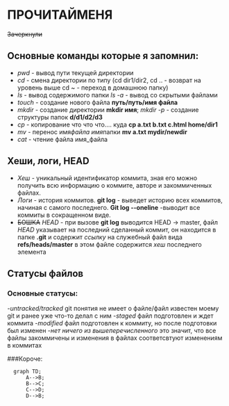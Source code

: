 # ПРОЧИТАЙМЕНЯ

~~Зачеркнули~~

## Основные команды которые я запомнил:

- _pwd_ - вывод пути текущей директории
- _cd_ - смена директории по типу (cd dir1/dir2, cd .. - возврат на уровень выше cd ~ - переход в домашнюю папку)
- _ls_ - вывод содержимого папки _ls -a_ - вывод со скрытыми файлами
- _touch_ - создание нового файла **путь/путь/имя файла**
- _mkdir_ - создание директории **mkdir имя**; _mkdir -p_ - создание структуры папок **d/d1/d2/d3**
- _cp_ - копирование что что что.... куда **cp a.txt b.txt c.html home/dir1**
- _mv_ - перенос имя*файла имя*папки **mv a.txt mydir/newdir**
- _cat_ - чтение файла имя_файла

## Хеши, логи, HEAD

- _Хеш_ - уникальный идентификатор коммита, зная его можно получить всю информацию о коммите, авторе и закоммиченных файлах.
- _Логи_ - история коммитов. **git log** - выведет историю всех коммитов, начиная с самого последнего. **Git log --oneline** -выводит все коммиты в сокращенном виде.
- ~~БОШКА~~ _HEAD_ - при вызове **git log** выводится HEAD -> master, файл _HEAD_ указывает на последний сделанный коммит, он находится в папке **.git** и содержит _ссылку_ на служебный файл вида **refs/heads/master** в этом файле содержится _хеш_ последнего элемента

## Статусы файлов

### Основные статусы:

-_untracked/tracked_ git понятия не имеет о файле/файл известен моему git и ранее уже что-то делал с ним -_staged_ файл подготовлен и ждет коммита -_modified_ файл подготовлен к коммиту, но после подготовки был изменен -_нет ничего из вышеперечисленного_ это значит, что все файлы закоммичены и изменения в файлах соответсвтуют изменениям в коммитах

###Короче:

```mermaid
  graph TD;
      A-->B;
      B-->C;
      C-->D;
      D-->B;
```
